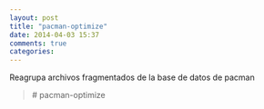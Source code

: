 ```yaml
---
layout: post
title: "pacman-optimize"
date: 2014-04-03 15:37
comments: true
categories: 
---
```

Reagrupa archivos fragmentados de la base de datos de pacman

>\# pacman-optimize

